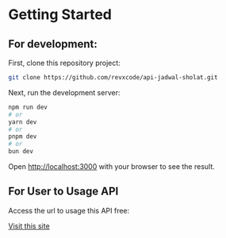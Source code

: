 # Getting Started

## For development:

First, clone this repository project:

```bash
git clone https://github.com/revxcode/api-jadwal-sholat.git
```

Next, run the development server:

```bash
npm run dev
# or
yarn dev
# or
pnpm dev
# or
bun dev
```

Open [http://localhost:3000](http://localhost:3000) with your browser to see the result.


## For User to Usage API

Access the url to usage this API free:

[Visit this site](https://api-jadwal-sholat-seven.vercel.app)
